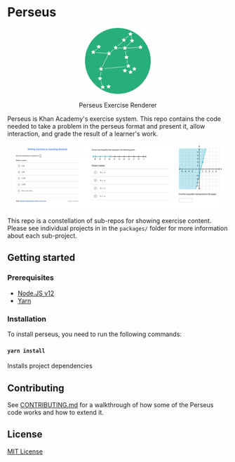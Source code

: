 # Perseus

<p align="center"><img src="logo.png" alt="perseus logo" width="150px"/></p>

<p align="center">Perseus Exercise Renderer</p>

Perseus is Khan Academy's exercise system. This repo contains the code needed to take a problem in the perseus format and present it, allow interaction, and grade the result of a learner's work.

<p align="center"><img src="sample.png" alt="sample of perseus in use" height="150px"/></p>

This repo is a constellation of sub-repos for showing exercise content. Please see individual projects in in the `packages/` folder for more information about each sub-project.

## Getting started

### Prerequisites

- [Node.JS v12](https://nodejs.org/download/release/v10.18.1/)
- [Yarn](https://yarnpkg.com/lang/en/docs/install/)

### Installation

To install perseus, you need to run the following commands:

#### `yarn install`

Installs project dependencies

## Contributing

See [CONTRIBUTING.md](./CONTRIBUTING.md) for a walkthrough of how some
of the Perseus code works and how to extend it.

## License

[MIT License](http://opensource.org/licenses/MIT)
